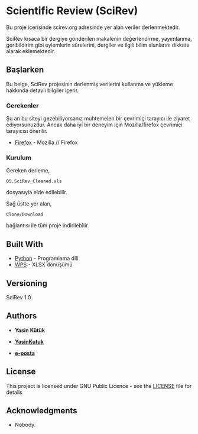 # Scientific Review (SciRev)

Bu proje içerisinde scirev.org adresinde yer alan veriler derlenmektedir.

SciRev kısaca bir dergiye gönderilen makalenin değerlendirme, yayımlanma, geribildirim gibi
eylemlerin sürelerini, dergiler ve ilgili bilim alanlarını dikkate alarak eklemektedir.

## Başlarken

Bu belge, SciRev projesinin derlenmiş verilerini kullanma ve yükleme hakkında detaylı bilgiler içerir.


### Gerekenler

Şu an bu siteyi gezebiliyorsanız muhtemelen bir çevrimiçi tarayıcı ile ziyaret ediyorsunuzdur.
Ancak daha iyi bir deneyim için Mozilla/firefox çevrimiçi tarayıcısı önerilir.

* [Firefox](https://www.mozilla.org/en-US/firefox/new) - Mozilla // Firefox

### Kurulum

Gereken derleme,

```
05.SciRev_Cleaned.xls
```

dosyasıyla elde edilebilir.

Sağ üstte yer alan, 
```
Clone/Download
```

bağlantısı ile tüm proje indirilebilir.


## Built With

* [Python](https://www.python.org/download/releases/2.7.2/) - Programlama dili
* [WPS](https://www.wps.com/) - XLSX dönüşümü



## Versioning

SciRev 1.0

## Authors

* **Yasin Kütük** <br/>
* **[YasinKutuk](https://github.com/yasinkutuk)**

* **[e-posta](yasinkutuk@gmail.com)**


## License

This project is licensed under GNU Public Licence - see the [LICENSE](LICENSE) file for details

## Acknowledgments

* Nobody.


